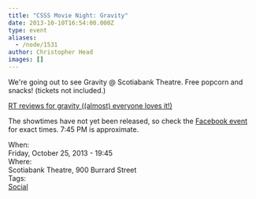```yaml
---
title: "CSSS Movie Night: Gravity"
date: 2013-10-10T16:54:00.000Z
type: event
aliases:
  - /node/1531
author: Christopher Head
images: []
---
```


<div class="field field-name-body field-type-text-with-summary field-label-hidden"><div class="field-items"><div class="field-item even"><p>We&apos;re going out to see Gravity @ Scotiabank Theatre. Free popcorn and snacks! (tickets not included.)</p>
<p><a href="https://www.rottentomatoes.com/m/gravity_2013/">RT reviews for gravity ((almost) everyone loves it!)</a></p>
<p>The showtimes have not yet been released, so check the <a href="https://www.facebook.com/events/648399775180337/">Facebook event</a> for exact times. 7:45 PM is approximate.</p>
</div></div></div><div class="field field-name-field-dates field-type-datetime field-label-above"><div class="field-label">When:&#xA0;</div><div class="field-items"><div class="field-item even"><span class="date-display-single">Friday, October 25, 2013 - 19:45</span></div></div></div><div class="field field-name-field-location field-type-text field-label-above"><div class="field-label">Where:&#xA0;</div><div class="field-items"><div class="field-item even">Scotiabank Theatre, 900 Burrard Street</div></div></div>    <footer>
    <div class="field field-name-field-tags field-type-taxonomy-term-reference field-label-above"><div class="field-label">Tags:&#xA0;</div><div class="field-items"><div class="field-item even"><a href="/social">Social</a></div></div></div>      </footer>
